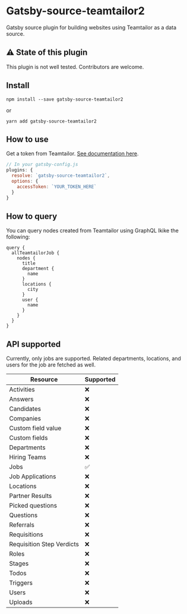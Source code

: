 # Gatsby-source-teamtailor2

Gatsby source plugin for building websites using Teamtailor as a data source.

## :warning: State of this plugin

This plugin is not well tested. Contributors are welcome.

## Install

`npm install --save gatsby-source-teamtailor2`

or

`yarn add gatsby-source-teamtailor2`

## How to use

Get a token from Teamtailor. [See documentation here](https://docs.teamtailor.com/#authentication).

```js
// In your gatsby-config.js
plugins: {
  resolve: `gatsby-source-teamtailor2`,
  options: {
    accessToken: `YOUR_TOKEN_HERE`
  }
}
```

## How to query

You can query nodes created from Teamtailor using GraphQL lkike the following:

```grahpql
query {
  allTeamtailorJob {
    nodes {
      title
      department {
        name
      }
      locations {
        city
      }
      user {
        name
      }
    }
  }
}
```

## API supported

Currently, only jobs are supported. Related departments, locations, and users for the job are fetched as well.

| Resource                  | Supported |
| ------------------------- | --------- |
| Activities                | ❌        |
| Answers                   | ❌        |
| Candidates                | ❌        |
| Companies                 | ❌        |
| Custom field value        | ❌        |
| Custom fields             | ❌        |
| Departments               | ❌        |
| Hiring Teams              | ❌        |
| Jobs                      | ✅        |
| Job Applications          | ❌        |
| Locations                 | ❌        |
| Partner Results           | ❌        |
| Picked questions          | ❌        |
| Questions                 | ❌        |
| Referrals                 | ❌        |
| Requisitions              | ❌        |
| Requisition Step Verdicts | ❌        |
| Roles                     | ❌        |
| Stages                    | ❌        |
| Todos                     | ❌        |
| Triggers                  | ❌        |
| Users                     | ❌        |
| Uploads                   | ❌        |
